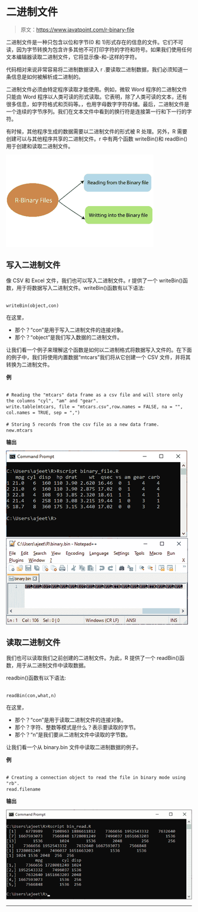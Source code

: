 # 二进制文件

> 原文：<https://www.javatpoint.com/r-binary-file>

二进制文件是一种只包含以位和字节(0 和 1)形式存在的信息的文件。它们不可读，因为字节转换为包含许多其他不可打印字符的字符和符号。如果我们使用任何文本编辑器读取二进制文件，它将显示像-和-这样的字符。

代码相对来说非常容易将二进制数据读入 r .要读取二进制数据，我们必须知道一条信息是如何被解析成二进制的。

二进制文件必须由特定程序读取才能使用。例如，微软 Word 程序的二进制文件只能由 Word 程序以人类可读的形式读取。它表明，除了人类可读的文本，还有很多信息，如字符格式和页码等。，也用字母数字字符存储。最后，二进制文件是一个连续的字节序列。我们在文本文件中看到的换行符是连接第一行和下一行的字符。

有时候，其他程序生成的数据需要以二进制文件的形式被 R 处理。另外，R 需要创建可以与其他程序共享的二进制文件。r 中有两个函数 writeBin()和 readBin()用于创建和读取二进制文件。

![R Binary File](img/f50558a19a1fcc778f0b47a3a4a98920.png)

## 写入二进制文件

像 CSV 和 Excel 文件，我们也可以写入二进制文件。r 提供了一个 writeBin()函数，用于将数据写入二进制文件。writeBin()函数有以下语法:

```

writeBin(object,con)

```

在这里，

*   那个？“con”是用于写入二进制文件的连接对象。
*   那个？“object”是我们写入数据的二进制文件。

让我们看一个例子来理解这个函数是如何以二进制格式将数据写入文件的。在下面的例子中，我们将使用内置数据“mtcars”我们将从它创建一个 CSV 文件，并将其转换为二进制文件。

**例**

```

# Reading the "mtcars" data frame as a csv file and will store only the columns "cyl", "am" and "gear".
write.table(mtcars, file = "mtcars.csv",row.names = FALSE, na = "", 
col.names = TRUE, sep = ",")

# Storing 5 records from the csv file as a new data frame.
new.mtcars 
```

**输出**

![R Binary File](img/540dc8aee5f73c4fad317d9237fd5b78.png)
![R Binary File](img/6b8ebff391b4cd335df13bb9d926da13.png)

## 读取二进制文件

我们也可以读取我们之前创建的二进制文件。为此，R 提供了一个 readBin()函数，用于从二进制文件中读取数据。

readbin()函数有以下语法:

```

readBin(con,what,n)

```

在这里，

*   那个？“con”是用于读取二进制文件的连接对象。
*   那个？字符、整数等模式是什么？表示要读取的字节。
*   那个？“n”是我们要从二进制文件中读取的字节数。

让我们看一个从 binary.bin 文件中读取二进制数据的例子。

**例**

```

# Creating a connection object to read the file in binary mode using "rb".
read.filename 
```

**输出**

![R Binary File](img/8149c09ab15e7330e22f1c581e5bc672.png)

* * *